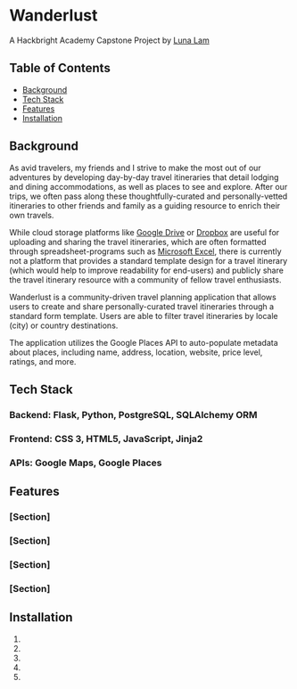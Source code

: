 # **Wanderlust**
A Hackbright Academy Capstone Project by [Luna Lam](https://github.com/lunaxlam)

## **Table of Contents**
* [Background](https://github.com/lunaxlam/wanderlust-travel-planner#background)
* [Tech Stack](https://github.com/lunaxlam/wanderlust-travel-planner#tech-stack) 
* [Features](https://github.com/lunaxlam/wanderlust-travel-planner#features)
* [Installation](https://github.com/lunaxlam/wanderlust-travel-planner#installation)

## **Background**
As avid travelers, my friends and I strive to make the most out of our adventures by developing day-by-day travel itineraries that detail lodging and dining accommodations, as well as places to see and explore. After our trips, we often pass along these thoughtfully-curated and personally-vetted itineraries to other friends and family as a guiding resource to enrich their own travels. 

While cloud storage platforms like [Google Drive](https://drive.google.com/) or [Dropbox](https://www.dropbox.com/) are useful for uploading and sharing the travel itineraries, which are often formatted through spreadsheet-programs such as [Microsoft Excel](https://www.microsoft.com/en-us/microsoft-365/excel), there is currently not a platform that provides a standard template design for a travel itinerary (which would help to improve readability for end-users) and publicly share the travel itinerary resource with a community of fellow travel enthusiasts. 

Wanderlust is a community-driven travel planning application that allows users to create and share personally-curated travel itineraries through a standard form template. Users are able to filter travel itineraries by locale (city) or country destinations.

The application utilizes the Google Places API to auto-populate metadata about places, including name, address, location, website, price level, ratings, and more.

## **Tech Stack**
### Backend: Flask, Python, PostgreSQL, SQLAlchemy ORM
### Frontend: CSS 3, HTML5, JavaScript, Jinja2
### APIs: Google Maps, Google Places

## **Features**
### [Section]
### [Section]
### [Section]
### [Section]

## **Installation**
1.
2.
3.
4.
5.

